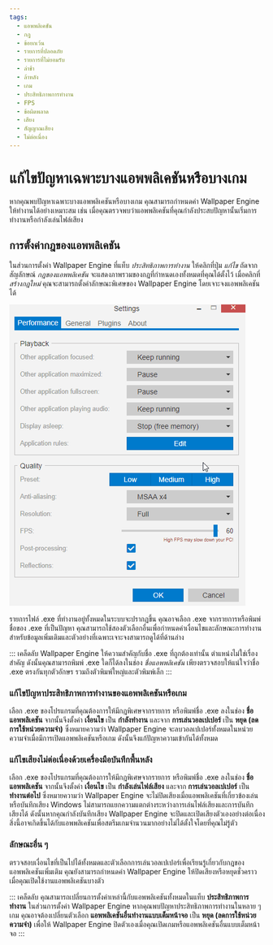 ```yaml
---
tags:
  - แอพพลิเคชัน
  - กฎ
  - ข้อยกเว้น
  - รายการที่ปลอดภัย
  - รายการที่ไม่ยอมรับ
  - ล่าช้า
  - ล้าหลัง
  - เกม
  - ประสิทธิภาพการทำงาน
  - FPS
  - ข้อผิดพลาด
  - เสียง
  - สัญญาณเสียง
  - ไม่ต่อเนื่อง
---
```


# แก้ไขปัญหาเฉพาะบางแอพพลิเคชันหรือบางเกม

หากคุณพบปัญหาเฉพาะบางแอพพลิเคชันหรือบางเกม คุณสามารถกำหนดค่า Wallpaper Engine ให้ทำงานได้อย่างเหมาะสม เช่น เมื่อคุณตรวจพบว่าแอพพลิเคชันที่คุณกำลังประสบปัญหานั้นเริ่มการทำงานหรือกำลังเล่นไฟล์เสียง

## การตั้งค่ากฎของแอพพลิเคชัน

ในส่วนการตั้งค่า Wallpaper Engine ที่แท็บ *ประสิทธิภาพการทำงาน* ให้คลิกที่ปุ่ม *แก้ไข* ถัดจากสัญลักษณ์ *กฎของแอพพลิเคชัน* จะแสดงภาพรวมของกฎที่กำหนดเองทั้งหมดที่คุณได้ตั้งไว้ เมื่อคลิกที่ *สร้างกฎใหม่* คุณจะสามารถตั้งค่าลักษณะพิเศษของ Wallpaper Engine โดยเจาะจงแอพพลิเคชันได้

![ภาพรวมกฎของแอพพลิเคชัน](./applicationrule.gif)

รายการไฟล์ .exe ที่ทำงานอยู่ทั้งหมดในระบบจะปรากฏขึ้น คุณอาจเลือก .exe จากรายการหรือพิมพ์ชื่อของ .exe ที่เป็นปัญหา คุณสามารถใช้สองตัวเลือกอื่นเพื่อกำหนดค่าเงื่อนไขและลักษณะการทำงาน สำหรับข้อมูลเพิ่มเติมและตัวอย่างที่เฉพาะเจาะจงสามารถดูได้ที่ด้านล่าง

::: เคล็ดลับ Wallpaper Engine ให้ความสำคัญกับชื่อ .exe ที่ถูกต้องเท่านั้น ตำแหน่งไม่ใช่เรื่องสำคัญ ดังนั้นคุณสามารถพิมพ์ .exe ใดก็ได้ลงในช่อง *ชื่อแอพพลิเคชัน* เพียงตรวจสอบให้แน่ใจว่าชื่อ .exe ตรงกันทุกตัวอักษร รวมถึงตัวพิมพ์ใหญ่และตัวพิมพ์เล็ก :::

### แก้ไขปัญหาประสิทธิภาพการทำงานของแอพพลิเคชันหรือเกม

เลือก .exe ของโปรแกรมที่คุณต้องการให้มีกฎพิเศษจากรายการ หรือพิมพ์ชื่อ .exe ลงในช่อง **ชื่อแอพพลิเคชัน** จากนั้นจึงตั้งค่า **เงื่อนไข** เป็น **กำลังทำงาน** และจาก **การเล่นวอลเปเปอร์** เป็น **หยุด (ลดการใช้หน่วยความจำ)** ซึ่งหมายความว่า Wallpaper Engine จะลบวอลเปเปอร์ทั้งหมดในหน่วยความจำเมื่อมีการเปิดแอพพลิเคชันหรือเกม ดังนั้นจึงแก้ปัญหาความเข้ากันได้ทั้งหมด

### แก้ไขเสียงไม่ต่อเนื่องด้วยเครื่องมือบันทึกพื้นหลัง

เลือก .exe ของโปรแกรมที่คุณต้องการให้มีกฎพิเศษจากรายการ หรือพิมพ์ชื่อ .exe ลงในช่อง **ชื่อแอพพลิเคชัน** จากนั้นจึงตั้งค่า **เงื่อนไข** เป็น **กำลังเล่นไฟล์เสียง** และจาก **การเล่นวอลเปเปอร์** เป็น **ทำงานต่อไป** ซึ่งหมายความว่า Wallpaper Engine จะไม่ปิดเสียงเมื่อแอพพลิเคชันที่เกี่ยวข้องเล่นหรือบันทึกเสียง Windows ไม่สามารถแยกความแตกต่างระหว่างการเล่นไฟล์เสียงและการบันทึกเสียงได้ ดังนั้นหากคุณกำลังบันทึกเสียง Wallpaper Engine จะปิดและเปิดเสียงตัวเองอย่างต่อเนื่อง สิ่งนี้อาจเกิดขึ้นได้กับแอพพลิเคชันเพื่อสตรีมเกมจำนวนมากอย่างไม่ได้ตั้งใจโดยที่คุณไม่รู้ตัว

### ลักษณะอื่น ๆ

ตรวจสอบเงื่อนไขที่เป็นไปได้ทั้งหมดและตัวเลือกการเล่นวอลเปเปอร์เพื่อเรียนรู้เกี่ยวกับกฎของแอพพลิเคชันเพิ่มเติม คุณยังสามารถกำหนดค่า Wallpaper Engine ให้ปิดเสียงหรือหยุดชั่วคราวเมื่อคุณเปิดใช้งานแอพพลิเคชันบางตัว

::: เคล็ดลับ คุณสามารถเปลี่ยนการตั้งค่าเหล่านี้กับแอพพลิเคชันทั้งหมดในแท็บ **ประสิทธิภาพการทำงาน** ในส่วนการตั้งค่า Wallpaper Engine หากคุณพบปัญหาประสิทธิภาพการทำงานในหลาย ๆ เกม คุณอาจต้องเปลี่ยนตัวเลือก **แอพพลิเคชันอื่นทำงานแบบเต็มหน้าจอ** เป็น **หยุด (ลดการใช้หน่วยความจำ)** เพื่อให้ Wallpaper Engine ปิดตัวเองเมื่อคุณเปิดเกมหรือแอพพลิเคชันอื่นแบบเต็มหน้าจอ :::

